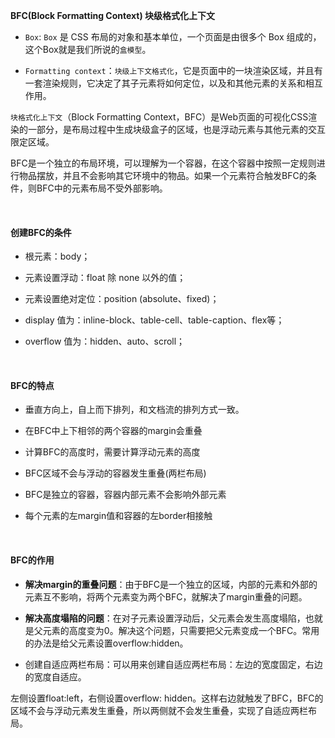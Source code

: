 **BFC(Block Formatting Context) 块级格式化上下文**

* `Box`: `Box` 是 CSS 布局的对象和基本单位，⼀个⻚⾯是由很多个 Box 组成的，这个Box就是我们所说的`盒模型`。

* `Formatting context`：`块级上下⽂格式化`，它是⻚⾯中的⼀块渲染区域，并且有⼀套渲染规则，它决定了其⼦元素将如何定位，以及和其他元素的关系和相互作⽤。


`块格式化上下文`（Block Formatting Context，BFC）是Web页面的可视化CSS渲染的一部分，是布局过程中生成块级盒子的区域，也是浮动元素与其他元素的交互限定区域。

BFC是一个独立的布局环境，可以理解为一个容器，在这个容器中按照一定规则进行物品摆放，并且不会影响其它环境中的物品。如果一个元素符合触发BFC的条件，则BFC中的元素布局不受外部影响。

<br/>

#### 创建BFC的条件

* 根元素：body；

* 元素设置浮动：float 除 none 以外的值；

* 元素设置绝对定位：position (absolute、fixed)；

* display 值为：inline-block、table-cell、table-caption、flex等；

* overflow 值为：hidden、auto、scroll；

<br/>

#### BFC的特点

* 垂直方向上，自上而下排列，和文档流的排列方式一致。

* 在BFC中上下相邻的两个容器的margin会重叠

* 计算BFC的高度时，需要计算浮动元素的高度

* BFC区域不会与浮动的容器发生重叠(两栏布局)

* BFC是独立的容器，容器内部元素不会影响外部元素

* 每个元素的左margin值和容器的左border相接触

<br/>

#### BFC的作用

* **解决margin的重叠问题**：由于BFC是一个独立的区域，内部的元素和外部的元素互不影响，将两个元素变为两个BFC，就解决了margin重叠的问题。

* **解决高度塌陷的问题**：在对子元素设置浮动后，父元素会发生高度塌陷，也就是父元素的高度变为0。解决这个问题，只需要把父元素变成一个BFC。常用的办法是给父元素设置overflow:hidden。

* 创建自适应两栏布局：可以用来创建自适应两栏布局：左边的宽度固定，右边的宽度自适应。

左侧设置float:left，右侧设置overflow: hidden。这样右边就触发了BFC，BFC的区域不会与浮动元素发生重叠，所以两侧就不会发生重叠，实现了自适应两栏布局。